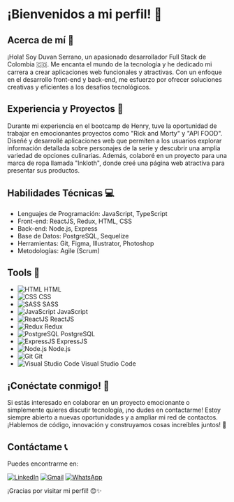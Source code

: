# ¡Bienvenidos a mi perfil! 👋

## Acerca de mí 🚀
¡Hola! Soy Duvan Serrano, un apasionado desarrollador Full Stack de Colombia 🇨🇴. Me encanta el mundo de la tecnología y he dedicado mi carrera a crear aplicaciones web funcionales y atractivas. Con un enfoque en el desarrollo front-end y back-end, me esfuerzo por ofrecer soluciones creativas y eficientes a los desafíos tecnológicos.

## Experiencia y Proyectos 💼
Durante mi experiencia en el bootcamp de Henry, tuve la oportunidad de trabajar en emocionantes proyectos como "Rick and Morty" y "API FOOD". Diseñé y desarrollé aplicaciones web que permiten a los usuarios explorar información detallada sobre personajes de la serie y descubrir una amplia variedad de opciones culinarias. Además, colaboré en un proyecto para una marca de ropa llamada "lnkloth", donde creé una página web atractiva para presentar sus productos.

## Habilidades Técnicas 💻
- Lenguajes de Programación: JavaScript, TypeScript
- Front-end: ReactJS, Redux, HTML, CSS
- Back-end: Node.js, Express
- Base de Datos: PostgreSQL, Sequelize
- Herramientas: Git, Figma, Illustrator, Photoshop
- Metodologías: Agile (Scrum)

## Tools 🔧

- ![HTML](https://user-images.githubusercontent.com/25181517/192158954-f88b5814-d510-4564-b285-dff7d6400dad.png) HTML
- ![CSS](https://user-images.githubusercontent.com/25181517/192158955-04c37dd7-2c8a-4d6b-846a-cf0b6e1d49f7.png) CSS
- ![SASS](https://user-images.githubusercontent.com/25181517/192158957-70a71a9b-9149-4338-98c6-d0ce570b2fb2.png) SASS
- ![JavaScript](https://user-images.githubusercontent.com/25181517/192158959-458d1579-dfc2-4e3d-a864-9928f2184d64.png) JavaScript
- ![ReactJS](https://user-images.githubusercontent.com/25181517/192158960-3a9fd6a0-4a0f-407c-90b3-25d6fc11a007.png) ReactJS
- ![Redux](https://user-images.githubusercontent.com/25181517/192158962-1f262d7b-478e-4a63-a5b6-97c2b87f787f.png) Redux
- ![PostgreSQL](https://user-images.githubusercontent.com/25181517/192158963-548a43b7-d76a-4c8f-a5a6-0f522199a7d4.png) PostgreSQL
- ![ExpressJS](https://user-images.githubusercontent.com/25181517/192158965-4be4c547-5b4b-4093-b154-0db550e11f63.png) ExpressJS
- ![Node.js](https://user-images.githubusercontent.com/25181517/192158967-8c9eb0ab-ff7a-41d1-a084-7ae014c1072b.png) Node.js
- ![Git](https://user-images.githubusercontent.com/25181517/192158970-07286aee-3e45-42f7-8ef9-80acda87cb55.png) Git
- ![Visual Studio Code](https://user-images.githubusercontent.com/25181517/192158972-2d5b4a75-5b40-404c-a402-bb46ab3f5ebd.png) Visual Studio Code


## ¡Conéctate conmigo! 📩
Si estás interesado en colaborar en un proyecto emocionante o simplemente quieres discutir tecnología, ¡no dudes en contactarme! Estoy siempre abierto a nuevas oportunidades y a ampliar mi red de contactos. ¡Hablemos de código, innovación y construyamos cosas increíbles juntos! 🌟

## Contáctame 📞
Puedes encontrarme en:

[![LinkedIn](https://img.shields.io/badge/LinkedIn-0077B5?style=for-the-badge&logo=linkedin&logoColor=white)](https://www.linkedin.com/in/duvan-serrano)
[![Gmail](https://img.shields.io/badge/Gmail-D14836?style=for-the-badge&logo=gmail&logoColor=white)](https://mail.google.com/mail/u/0/#inbox?compose=new)
[![WhatsApp](https://img.shields.io/badge/WhatsApp-25D366?style=for-the-badge&logo=whatsapp&logoColor=white)](https://wa.link/cbwu8k)

¡Gracias por visitar mi perfil! 😊✨
